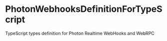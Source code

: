 # PhotonWebhooksDefinitionForTypeScript
TypeScript types definition for Photon Realtime WebHooks and WebRPC
